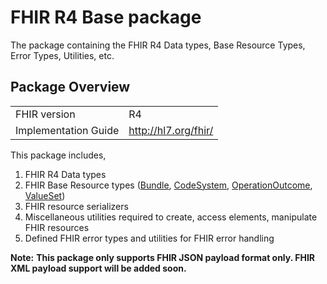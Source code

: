 # FHIR R4 Base package

The package containing the FHIR R4 Data types, Base Resource Types, Error Types, Utilities, etc.

## Package Overview

|                      |                      |
|----------------------|----------------------|
| FHIR version         | R4                   |
| Implementation Guide | http://hl7.org/fhir/ |

This package includes,

1. FHIR R4 Data types
2. FHIR Base Resource types ([Bundle][m1], [CodeSystem][m2], [OperationOutcome][m3], [ValueSet][m4])
3. FHIR resource serializers
4. Miscellaneous utilities required to create, access elements, manipulate FHIR resources
5. Defined FHIR error types and utilities for FHIR error handling

**Note:**
**This package only supports FHIR JSON payload format only. FHIR XML payload support will be added soon.**

[m1]: https://lib.ballerina.io/ballerinax/health.fhir.r4/4.1.5#Bundle
[m2]: https://lib.ballerina.io/ballerinax/health.fhir.r4/4.1.5#CodeSystem
[m3]: https://lib.ballerina.io/ballerinax/health.fhir.r4/4.1.5#OperationOutcome
[m4]: https://lib.ballerina.io/ballerinax/health.fhir.r4/4.1.5#ValueSet